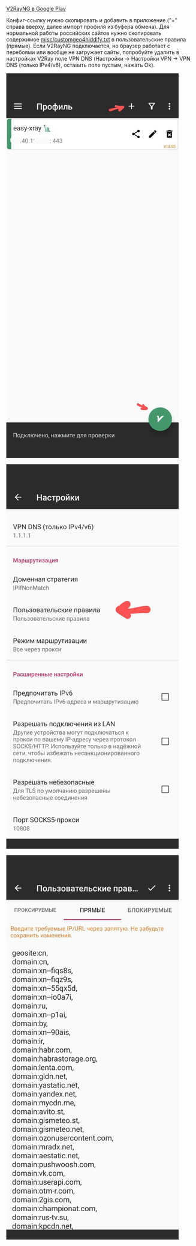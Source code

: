 [V2RayNG в Google Play](https://play.google.com/store/apps/details?id=com.v2ray.ang&pcampaignid=web_share)

Конфиг-ссылку нужно скопировать и добавить в приложение ("+" справа вверху, далее импорт профиля из буфера обмена).  Для нормальной работы
российских сайтов нужно скопировать содержимое
[misc/customgeo4hiddify.txt](https://github.com/EvgenyNerush/easy-xray/blob/main/misc/customgeo4hiddify.txt) в пользовательские правила
(прямые). Если V2RayNG подключается, но браузер работает с перебоями или вообще не загружает сайты, попробуйте удалить в настройках V2Ray
поле VPN DNS (Настройки -> Настройки VPN -> VPN DNS (только IPv4/v6), оставить поле пустым, нажать Ok).

![](figs/v2ray-1.jpg)

![](figs/v2ray-2.jpg)

![](figs/v2ray-3.jpg)

